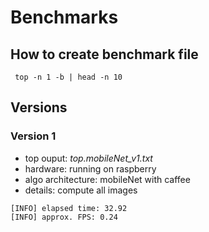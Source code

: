 # Benchmarks

## How to create benchmark file

```shell
 top -n 1 -b | head -n 10
```

## Versions 

### Version 1

- top ouput: _top.mobileNet_v1.txt_
- hardware: running on raspberry
- algo architecture: mobileNet with caffee
- details: compute all images

```
[INFO] elapsed time: 32.92
[INFO] approx. FPS: 0.24
```
